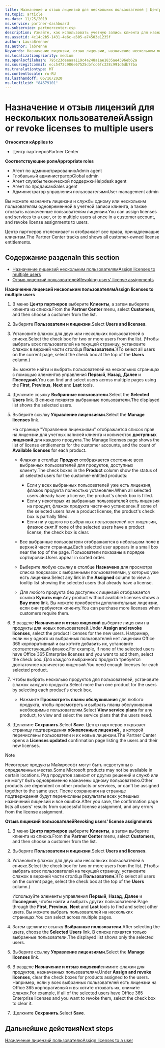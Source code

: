 ```yaml
---
title: Назначение и отзыв лицензий для нескольких пользователей | Центр партнеров
ms.topic: article
ms.date: 11/25/2019
ms.service: partner-dashboard
ms.subservice: partnercenter-csp
description: Узнайте, как использовать учетную запись клиента для назначения или отзыва лицензий и служб одному пользователю или нескольким пользователям одновременно.
ms.assetid: 4c14c2b5-1431-4e6c-a505-a74503e1235f
author: LauraBrenner
ms.author: labrenne
Keywords: Назначение лицензии, отзыв лицензии, назначение нескольким пользователям,
ms.localizationpriority: medium
ms.openlocfilehash: 795c23deeaaa119c4a248a1ae1835ae4396eb62a
ms.sourcegitcommit: ecc5472c986e67525dbfcc6fc328c991d6db77ba
ms.translationtype: MT
ms.contentlocale: ru-RU
ms.lasthandoff: 06/10/2020
ms.locfileid: "84679101"
---
```

# <a name="assign-or-revoke-licenses-to-multiple-users"></a><span data-ttu-id="78d6f-104">Назначение и отзыв лицензий для нескольких пользователей</span><span class="sxs-lookup"><span data-stu-id="78d6f-104">Assign or revoke licenses to multiple users</span></span>

<span data-ttu-id="78d6f-105">**Относится к**</span><span class="sxs-lookup"><span data-stu-id="78d6f-105">**Applies to**</span></span>

- <span data-ttu-id="78d6f-106">Центр партнеров</span><span class="sxs-lookup"><span data-stu-id="78d6f-106">Partner Center</span></span>

<span data-ttu-id="78d6f-107">**Соответствующие роли**</span><span class="sxs-lookup"><span data-stu-id="78d6f-107">**Appropriate roles**</span></span>

- <span data-ttu-id="78d6f-108">Агент по администрированию</span><span class="sxs-lookup"><span data-stu-id="78d6f-108">Admin agent</span></span>
- <span data-ttu-id="78d6f-109">Глобальный администратор</span><span class="sxs-lookup"><span data-stu-id="78d6f-109">Global admin</span></span>
- <span data-ttu-id="78d6f-110">Агент службы технической поддержки</span><span class="sxs-lookup"><span data-stu-id="78d6f-110">Helpdesk agent</span></span>
- <span data-ttu-id="78d6f-111">Агент по продажам</span><span class="sxs-lookup"><span data-stu-id="78d6f-111">Sales agent</span></span>
- <span data-ttu-id="78d6f-112">Администратор управления пользователями</span><span class="sxs-lookup"><span data-stu-id="78d6f-112">User management admin</span></span>

<span data-ttu-id="78d6f-113">Вы можете назначить лицензии и службы одному или нескольким пользователям одновременной в учетной записи клиента, а также отозвать назначенные пользователям лицензии.</span><span class="sxs-lookup"><span data-stu-id="78d6f-113">You can assign licenses and services to a user, or to multiple users at once in a customer account, and revoke license assignments to users.</span></span>

<span data-ttu-id="78d6f-114">Центр партнеров отслеживает и отображает все права, принадлежащие клиентам.</span><span class="sxs-lookup"><span data-stu-id="78d6f-114">The Partner Center tracks and shows all customer-owned license entitlements.</span></span>

## <a name="in-this-section"></a><span data-ttu-id="78d6f-115">Содержание раздела</span><span class="sxs-lookup"><span data-stu-id="78d6f-115">In this section</span></span>


- [<span data-ttu-id="78d6f-116">Назначение лицензий нескольким пользователям</span><span class="sxs-lookup"><span data-stu-id="78d6f-116">Assign licenses to multiple users</span></span>](#assign-licenses-to-groups)
- [<span data-ttu-id="78d6f-117">Отзыв лицензий пользователей</span><span class="sxs-lookup"><span data-stu-id="78d6f-117">Revoking users' license assignments</span></span>](#revoking-licenses)

<a href="" id="assign-licenses-to-groups"></a>
<span data-ttu-id="78d6f-118">**Назначение лицензий нескольким пользователям**</span><span class="sxs-lookup"><span data-stu-id="78d6f-118">**Assign licenses to multiple users**</span></span>

1. <span data-ttu-id="78d6f-119">В меню **Центр партнеров** выберите **Клиенты**, а затем выберите клиента из списка.</span><span class="sxs-lookup"><span data-stu-id="78d6f-119">From the **Partner Center** menu, select **Customers**, and then choose a customer from the list.</span></span>

2. <span data-ttu-id="78d6f-120">Выберите **Пользователи и лицензии**.</span><span class="sxs-lookup"><span data-stu-id="78d6f-120">Select **Users and licenses**.</span></span>

3. <span data-ttu-id="78d6f-121">Установите флажок для двух или нескольких пользователей в списке.</span><span class="sxs-lookup"><span data-stu-id="78d6f-121">Select the check box for two or more users from the list.</span></span> <span data-ttu-id="78d6f-122">(Чтобы выбрать всех пользователей на текущей страницу, установите флажок в верхней части столбца **Пользователи**.)</span><span class="sxs-lookup"><span data-stu-id="78d6f-122">(To select all users on the current page, select the check box at the top of the **Users** column.)</span></span>

    <span data-ttu-id="78d6f-123">Вы можете найти и выбрать пользователей на нескольких страницах с помощью элементов управления **Первый**, **Назад**, **Далее** и **Последний**.</span><span class="sxs-lookup"><span data-stu-id="78d6f-123">You can find and select users across multiple pages using the **First**, **Previous**, **Next** and **Last** tools.</span></span>

4. <span data-ttu-id="78d6f-124">Щелкните ссылку **Выбранные пользователи**.</span><span class="sxs-lookup"><span data-stu-id="78d6f-124">Select the **Selected Users** link.</span></span> <span data-ttu-id="78d6f-125">В списке появятся выбранные пользователи.</span><span class="sxs-lookup"><span data-stu-id="78d6f-125">The displayed list shows the selected users.</span></span>

5. <span data-ttu-id="78d6f-126">Выберите ссылку **Управление лицензиями**.</span><span class="sxs-lookup"><span data-stu-id="78d6f-126">Select the **Manage licenses** link.</span></span>

    <span data-ttu-id="78d6f-127">На странице "Управление лицензиями" отображается список прав на лицензии для учетных записей клиента и количество **доступных лицензий** для каждого продукта.</span><span class="sxs-lookup"><span data-stu-id="78d6f-127">The Manage licenses page shows the list of license entitlements for the customer accounts, and the count of **Available licenses** for each product.</span></span>

    -   <span data-ttu-id="78d6f-128">Флажки в столбце **Продукт** отображается состояние всех выбранных пользователей для продуктов, доступных клиенту.</span><span class="sxs-lookup"><span data-stu-id="78d6f-128">The check boxes in the **Product** column show the status of all selected users for the customer-entitled products:</span></span>

        -   <span data-ttu-id="78d6f-129">Если у всех выбранных пользователей уже есть лицензия, флажок продукта полностью установлен.</span><span class="sxs-lookup"><span data-stu-id="78d6f-129">When all selected users already have a license, the product's check box is filled.</span></span>
        -   <span data-ttu-id="78d6f-130">Если у некоторых из выбранных пользователей есть лицензия на продукт, флажок продукта частично установлен.</span><span class="sxs-lookup"><span data-stu-id="78d6f-130">If some of the selected users have a product license, the product's check box is partially filled.</span></span>
        -   <span data-ttu-id="78d6f-131">Если ни у одного из выбранных пользователей нет лицензии, флажок снят.</span><span class="sxs-lookup"><span data-stu-id="78d6f-131">If none of the selected users have a product license, the check box is clear.</span></span>
    -   <span data-ttu-id="78d6f-132">Все выбранные пользователи отображаются в небольшом поле в верхней части страницы.</span><span class="sxs-lookup"><span data-stu-id="78d6f-132">Each selected user appears in a small box near the top of the page.</span></span> <span data-ttu-id="78d6f-133">Пользователи показаны в порядке сортировки.</span><span class="sxs-lookup"><span data-stu-id="78d6f-133">Users appear in sorted order.</span></span>

    -   <span data-ttu-id="78d6f-134">Выберите любую ссылку в столбце **Назначено** для просмотра списка подсказок с выбранными пользователями, у которых уже есть лицензии.</span><span class="sxs-lookup"><span data-stu-id="78d6f-134">Select any link in the **Assigned** column to view a tooltip list showing the selected users that already have a license.</span></span>

    -   <span data-ttu-id="78d6f-135">Для любого продукта без доступных лицензий отображается ссылка **Купить еще**.</span><span class="sxs-lookup"><span data-stu-id="78d6f-135">Any product without available licenses shows a **Buy more** link.</span></span> <span data-ttu-id="78d6f-136">Вы можете приобрести дополнительные лицензии, если они требуются клиенту.</span><span class="sxs-lookup"><span data-stu-id="78d6f-136">You can purchase more licenses when customers require them.</span></span>

6.  <span data-ttu-id="78d6f-137">В разделе **Назначение и отзыв лицензий** выберите лицензии на продукты для новых пользователей.</span><span class="sxs-lookup"><span data-stu-id="78d6f-137">Under **Assign and revoke licenses**, select the product licenses for the new users.</span></span> <span data-ttu-id="78d6f-138">Например, если ни у одного из выбранных пользователей нет лицензии Office 365 корпоративный и вы хотите добавить их, установите соответствующий флажок.</span><span class="sxs-lookup"><span data-stu-id="78d6f-138">For example, if none of the selected users have Office 365 Enterprise licenses and you want to add them, select the check box.</span></span> <span data-ttu-id="78d6f-139">Для каждого выбранного продукта требуется достаточное количество лицензий.</span><span class="sxs-lookup"><span data-stu-id="78d6f-139">You need enough licenses for each selected product.</span></span>

7. <span data-ttu-id="78d6f-140">Чтобы выбрать несколько продуктов для пользователей, установите флажок каждого продукта.</span><span class="sxs-lookup"><span data-stu-id="78d6f-140">Select more than one product for the users by selecting each product's check box.</span></span>
    -   <span data-ttu-id="78d6f-141">Нажмите **Просмотреть планы обслуживания** для любого продукта, чтобы просмотреть и выбрать планы обслуживания необходимые пользователям.</span><span class="sxs-lookup"><span data-stu-id="78d6f-141">Select **View service plans** for any product, to view and select the service plans that the users need.</span></span>

8. <span data-ttu-id="78d6f-142">Щелкните **Сохранить**.</span><span class="sxs-lookup"><span data-stu-id="78d6f-142">Select **Save**.</span></span> <span data-ttu-id="78d6f-143">Центр партнеров открывает страницу подтверждения **обновленных лицензий** , в которой перечислены пользователи и их новые лицензии.</span><span class="sxs-lookup"><span data-stu-id="78d6f-143">The Partner Center opens a **Licenses updated** confirmation page listing the users and their new licenses.</span></span>

>[!NOTE]
><span data-ttu-id="78d6f-144">Некоторые продукты Майкрософт могут быть недоступны в определенных местах.</span><span class="sxs-lookup"><span data-stu-id="78d6f-144">Some Microsoft products may not be available in certain locations.</span></span> <span data-ttu-id="78d6f-145">Ряд продуктов зависит от других решений и служб или не могут быть одновременно назначены одному пользователю.</span><span class="sxs-lookup"><span data-stu-id="78d6f-145">Other products are dependent on other products or services, or can't be assigned together to the same user.</span></span> <span data-ttu-id="78d6f-146">После сохранения на странице подтверждения будут перечислены результаты всех успешных назначений лицензий и все ошибки.</span><span class="sxs-lookup"><span data-stu-id="78d6f-146">After you save, the confirmation page lists all users' results from successful license assignment, and any errors from the license assignment.</span></span>


<a href="" id="revoking-licenses"></a>
<span data-ttu-id="78d6f-147">**Отзыв лицензий пользователей**</span><span class="sxs-lookup"><span data-stu-id="78d6f-147">**Revoking users' license assignments**</span></span>

1. <span data-ttu-id="78d6f-148">В меню **Центр партнеров** выберите **Клиенты**, а затем выберите клиента из списка.</span><span class="sxs-lookup"><span data-stu-id="78d6f-148">From the **Partner Center** menu, select **Customers**, and then choose a customer from the list.</span></span>

2. <span data-ttu-id="78d6f-149">Выберите **Пользователи и лицензии**.</span><span class="sxs-lookup"><span data-stu-id="78d6f-149">Select **Users and licenses**.</span></span>

3. <span data-ttu-id="78d6f-150">Установите флажок для двух или нескольких пользователей в списке.</span><span class="sxs-lookup"><span data-stu-id="78d6f-150">Select the check box for two or more users from the list.</span></span> <span data-ttu-id="78d6f-151">(Чтобы выбрать всех пользователей на текущей страницу, установите флажок в верхней части столбца **Пользователи**.)</span><span class="sxs-lookup"><span data-stu-id="78d6f-151">(To select all users on the current page, select the check box at the top of the **Users** column.)</span></span>

    <span data-ttu-id="78d6f-152">Используйте элементы управления **Первый**, **Назад**, **Далее** и **Последний**, чтобы найти и выбрать других пользователей.</span><span class="sxs-lookup"><span data-stu-id="78d6f-152">Page through the **First**, **Previous**, **Next** and **Last** tools to find and select other users.</span></span> <span data-ttu-id="78d6f-153">Вы можете выбрать пользователей на нескольких страницах.</span><span class="sxs-lookup"><span data-stu-id="78d6f-153">You can select across multiple pages.</span></span>

4. <span data-ttu-id="78d6f-154">Затем щелкните ссылку **Выбранные пользователи**.</span><span class="sxs-lookup"><span data-stu-id="78d6f-154">After selecting the users, choose the **Selected Users** link.</span></span> <span data-ttu-id="78d6f-155">В списке появятся только выбранные пользователи.</span><span class="sxs-lookup"><span data-stu-id="78d6f-155">The displayed list shows only the selected users.</span></span>

5. <span data-ttu-id="78d6f-156">Выберите ссылку **Управление лицензиями**.</span><span class="sxs-lookup"><span data-stu-id="78d6f-156">Select the **Manage licenses** link.</span></span>

6. <span data-ttu-id="78d6f-157">В разделе **Назначение и отзыв лицензий**снимите флажки для продуктов, назначенных пользователям.</span><span class="sxs-lookup"><span data-stu-id="78d6f-157">Under **Assign and revoke licenses**, clear the check boxes for products assigned to the users.</span></span> <span data-ttu-id="78d6f-158">Например, если у всех выбранных пользователей есть лицензии на Office 365 корпоративный и вы хотите отозвать их, снимите флажок.</span><span class="sxs-lookup"><span data-stu-id="78d6f-158">For example, if all of the selected users have Office 365 Enterprise licenses and you want to revoke them, select the check box to clear it.</span></span>

7. <span data-ttu-id="78d6f-159">Щелкните **Сохранить**.</span><span class="sxs-lookup"><span data-stu-id="78d6f-159">Select **Save**.</span></span>

## <a name="next-steps"></a><span data-ttu-id="78d6f-160">Дальнейшие действия</span><span class="sxs-lookup"><span data-stu-id="78d6f-160">Next steps</span></span>

[<span data-ttu-id="78d6f-161">Назначение лицензий пользователю</span><span class="sxs-lookup"><span data-stu-id="78d6f-161">Assign licenses to a user</span></span>](assign-licenses-to-users.md)